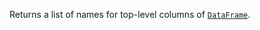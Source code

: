[//]: # (title: columnNames)

Returns a list of names for top-level columns of [`DataFrame`](DataFrame.md).
